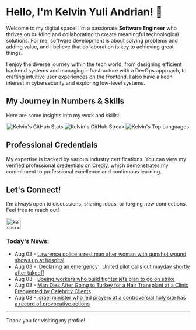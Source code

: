 # Hello, I'm Kelvin Yuli Andrian! 👋

Welcome to my digital space! I'm a passionate **Software Engineer** who thrives on building and collaborating to create meaningful technological solutions. For me, software development is about solving problems and adding value, and I believe that collaboration is key to achieving great things.

I enjoy the diverse journey within the tech world, from designing efficient backend systems and managing infrastructure with a DevOps approach, to crafting intuitive user experiences on the frontend. I also have a keen interest in cybersecurity and exploring low-level systems.

## My Journey in Numbers & Skills

Here are some insights into my work and skills:

<p align="center">
  <img src="https://github-readme-stats.vercel.app/api?username=kelvinzer0&show_icons=true&theme=radical" alt="Kelvin's GitHub Stats" />
  <img src="https://github-readme-streak-stats.herokuapp.com/?user=kelvinzer0&theme=radical" alt="Kelvin's GitHub Streak" />
  <img src="https://github-readme-stats.vercel.app/api/top-langs/?username=kelvinzer0&layout=compact&theme=radical" alt="Kelvin's Top Languages" />
</p>

## Professional Credentials

My expertise is backed by various industry certifications. You can view my verified professional credentials on [Credly](https://www.credly.com/users/kelvin-yuli-andrian/badges), which demonstrates my commitment to professional excellence and continuous learning.

## Let's Connect!

I'm always open to discussions, sharing ideas, or forging new connections. Feel free to reach out!

<p align="left">
    <a href="https://linkedin.com/in/kelvinzero" target="blank"><img align="center" src="https://cdn.jsdelivr.net/npm/simple-icons@3.0.1/icons/linkedin.svg" alt="kelvinzero" height="30" width="40" /></a>
</p>

### Today's News:

<!-- feed start -->
- Aug 03 - [Lawrence police arrest man after woman with gunshot wound shows up at hospital](https://www.yahoo.com/news/videos/lawrence-police-arrest-man-woman-222807680.html)
- Aug 03 - ['Declaring an emergency': United pilot calls out mayday shortly after takeoff](https://www.yahoo.com/news/articles/declaring-emergency-united-pilot-calls-215758681.html)
- Aug 03 - [Boeing workers who build fighter jets plan to go on strike](https://www.yahoo.com/news/articles/boeing-workers-build-fighter-jets-204259957.html)
- Aug 03 - [Man Dies After Going to Turkey for a Hair Transplant at a Clinic Frequented by Celebrity Clients](https://www.yahoo.com/news/articles/man-dies-going-turkey-hair-200244332.html)
- Aug 03 - [Israel minister who led prayers at a controversial holy site has a record of provocative actions](https://www.yahoo.com/news/articles/israel-minister-led-prayers-controversial-184300973.html)
<!-- feed end -->

---

Thank you for visiting my profile!